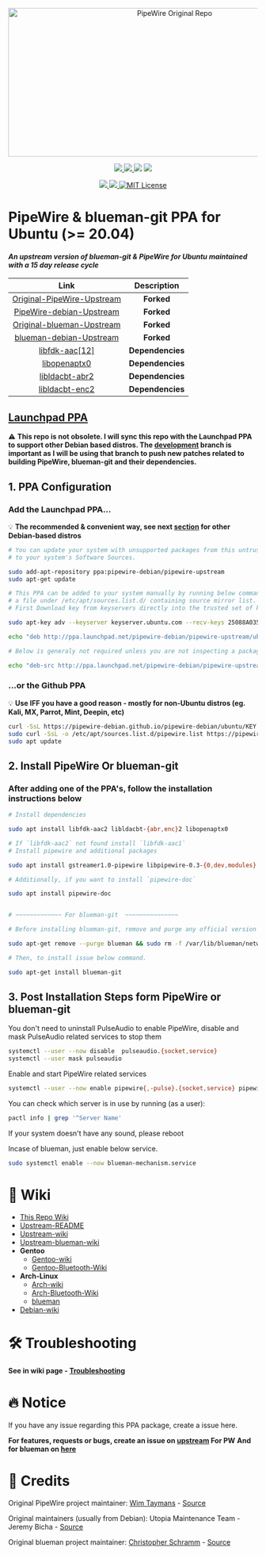 <!-- PipeWire-Debian-->

<p align="center">
  <a href="https://gitlab.freedesktop.org/pipewire/pipewire">
    <img alt="PipeWire Original Repo" src="https://github.com/souravdas142/dotfiles/raw/master/.local/share/logo/pw2.png" width="656" height="300">
  </a>
</p>

<p align="center">
  <!-- Maintained -->
  <a href="https://github.com/pipewire-debian/pipewire-debian/">
    <img src="https://img.shields.io/website?down_message=Yes&label=Maintained&logo=GITHUB&up_message=Yes&url=https%3A%2F%2Fgithub.com%2Fpipewire-debian%2Fpipewire-debian">
  </a>
  <!-- Last commit on dev -->
  <a href="https://github.com/pipewire-debian/pipewire-debian/tree/development">
    <img src="https://img.shields.io/github/last-commit/pipewire-debian/pipewire-debian/development?color=%23ffA000&label=Last%20commit%20on%20Development&logo=GITHUB&style=plastic">
  </a>
  <!-- Last commit on master -->
  <img src="https://img.shields.io/github/last-commit/pipewire-debian/pipewire-debian/master?color=%23ffA000&label=master&logo=GITHUB&style=plastic">
  <!-- Packager -->
  <a href="https://github.com/souravdas142/">
    <img src="https://img.shields.io/website?down_message=Sourav%20Das&label=Packager&logo=GITHUB&up_message=Sourav%20Das&url=https%3A%2F%2Fgithub.com%2Fsouravdas142">
  </a>
</p>

<p align="center">
  <!-- Website status -->
  <a href="https://pipewire-debian.github.io/pipewire-debian/">
    <img src="https://img.shields.io/website?label=Git%20Website&logo=GITHUB&url=https%3A%2F%2Fpipewire-debian.github.io%2Fpipewire-debian%2F">
  </a>
  <!-- PPA -->
  <a href="https://launchpad.net/~pipewire-debian/+archive/ubuntu/pipewire-upstream">
    <img src="https://img.shields.io/website?down_message=PipeWire%200.3.26&label=Launchpad%20PPA&logo=UBUNTU&up_message=PipeWire%200.3.26&url=https%3A%2F%2Flaunchpad.net%2F~pipewire-debian%2F%2Barchive%2Fubuntu%2Fpipewire-upstream">
  </a>
  <!-- Project License -->
  <a href="https://choosealicense.com/licenses/mit/">
    <img alt="MIT License" src="https://img.shields.io/github/license/pipewire-debian/pipewire-debian">
  </a>
</p>

# PipeWire & blueman-git PPA for Ubuntu (>= 20.04)
#### _An upstream version of blueman-git & PipeWire for Ubuntu maintained with a 15 day release cycle_

|                                               Link                                               |          Description     |
| :----------------------------------------------------------------------------------------------: | :----------------------: |
|          [Original-PipeWire-Upstream](https://gitlab.freedesktop.org/pipewire/pipewire)          |        **Forked**        |
| [PipeWire-debian-Upstream](https://salsa.debian.org/utopia-team/pipewire/-/tree/debian/0.3.25-1) |        **Forked**        |
|            [Original-blueman-Upstream](https://github.com/blueman-project/blueman)               |        **Forked**        |
|            [blueman-debian-Upstream](https://salsa.debian.org/cschramm/blueman)                  |        **Forked**        |
|                  [libfdk-aac[12]](https://packages.ubuntu.com/hirsute/libfdk-aac2)               |     **Dependencies**     |
|                 [libopenaptx0](https://packages.ubuntu.com/hirsute/libopenaptx0)                 |     **Dependencies**     |
|               [libldacbt-abr2](https://packages.ubuntu.com/hirsute/libldacbt-abr2)               |     **Dependencies**     |
|               [libldacbt-enc2](https://packages.ubuntu.com/hirsute/libldacbt-enc2)               |     **Dependencies**     |

## [Launchpad PPA](https://launchpad.net/~pipewire-debian/+archive/ubuntu/pipewire-upstream)

:warning: **This repo is not obsolete. I will sync this repo with the Launchpad PPA to support other Debian based distros. The [development](https://github.com/pipewire-debian/pipewire-debian/tree/development) branch is important as I will be using that branch to push new patches related to building PipeWire, blueman-git and their dependencies.**

## 1. PPA Configuration

### Add the Launchpad PPA...

:bulb: **The recommended & convenient way, see next [section](#or-the-github-ppa) for other Debian-based distros**

```bash
# You can update your system with unsupported packages from this untrusted PPA by adding ppa:pipewire-debian/pipewire-upstream
# to your system's Software Sources.

sudo add-apt-repository ppa:pipewire-debian/pipewire-upstream
sudo apt-get update

# This PPA can be added to your system manually by running below commands, It directly create 
# a file under /etc/apt/sources.list.d/ containing source mirror list. 
# First Download key from keyservers directly into the trusted set of keys, Run 2 commands below.

sudo apt-key adv --keyserver keyserver.ubuntu.com --recv-keys 25088A0359807596

echo "deb http://ppa.launchpad.net/pipewire-debian/pipewire-upstream/ubuntu $(lsb_release -cs) main" | sudo tee -a /etc/apt/sources.list.d/pipewire-upstream.list

# Below is generaly not required unless you are not inspecting a package or not thinking about repackaging from the source.

echo "deb-src http://ppa.launchpad.net/pipewire-debian/pipewire-upstream/ubuntu $(lsb_release -cs) main" | sudo tee -a /etc/apt/sources.list.d/pipewire-upstream.list
```

### ...or the Github PPA

:bulb: **Use IFF you have a good reason - mostly for non-Ubuntu distros (eg. Kali, MX, Parrot, Mint, Deepin, etc)**

```bash
curl -SsL https://pipewire-debian.github.io/pipewire-debian/ubuntu/KEY.gpg | sudo apt-key add -
sudo curl -SsL -o /etc/apt/sources.list.d/pipewire.list https://pipewire-debian.github.io/pipewire-debian/ubuntu/pipewire.list
sudo apt update

```

## 2. Install PipeWire Or blueman-git

### After adding one of the PPA's, follow the installation instructions below

```bash
# Install dependencies

sudo apt install libfdk-aac2 libldacbt-{abr,enc}2 libopenaptx0

# If `libfdk-aac2` not found install `libfdk-aac1`
# Install pipewire and additional packages

sudo apt install gstreamer1.0-pipewire libpipewire-0.3-{0,dev,modules} libspa-0.2-{bluetooth,dev,jack,modules} pipewire{,-{audio-client-libraries,bin,locales,tests}}

# Additionally, if you want to install `pipewire-doc`

sudo apt install pipewire-doc     


# ~~~~~~~~~~~~~ For blueman-git  ~~~~~~~~~~~~~~~          

# Before installing blueman-git, remove and purge any official version of blueman.        

sudo apt-get remove --purge blueman && sudo rm -f /var/lib/blueman/network.state

# Then, to install issue below command.

sudo apt-get install blueman-git         
```   

    
## 3. Post Installation Steps form PipeWire or blueman-git        
You don't need to uninstall PulseAudio to enable PipeWire, disable and mask PulseAudio related services to stop them    
```bash
systemctl --user --now disable  pulseaudio.{socket,service}
systemctl --user mask pulseaudio
```
Enable and start PipeWire related services    
```bash
systemctl --user --now enable pipewire{,-pulse}.{socket,service} pipewire-media-session.service
```
You can check which server is in use by running (as a user):   
```bash
pactl info | grep '^Server Name'
```
If your system doesn't have any sound, please reboot    

Incase of blueman, just enable below service.
```bash
sudo systemctl enable --now blueman-mechanism.service
```



# :book: Wiki

- [This Repo Wiki](https://github.com/pipewire-debian/pipewire-debian/wiki)
- [Upstream-README](https://gitlab.freedesktop.org/pipewire/pipewire/-/blob/master/README.md)
- [Upstream-wiki](https://gitlab.freedesktop.org/pipewire/pipewire/-/wikis/home)
- [Upstream-blueman-wiki](https://github.com/blueman-project/blueman/wiki)
- **Gentoo**
    - [Gentoo-wiki](https://wiki.gentoo.org/wiki/PipeWire)
    - [Gentoo-Bluetooth-Wiki](https://wiki.gentoo.org/wiki/Bluetooth)
- **Arch-Linux** 
    - [Arch-wiki](https://wiki.archlinux.org/index.php/PipeWire)
    - [Arch-Bluetooth-Wiki](https://wiki.archlinux.org/title/Bluetooth)
    - [blueman](https://wiki.archlinux.org/title/Blueman)
- [Debian-wiki](https://wiki.debian.org/PipeWire)

# :hammer_and_wrench: Troubleshooting  

**See in wiki page - [Troubleshooting](https://github.com/pipewire-debian/pipewire-debian/wiki/Troubleshooting)**

# :fire: Notice

If you have any issue regarding this PPA package, create a issue here.

**For features, requests or bugs, create an issue on [upstream](https://gitlab.freedesktop.org/pipewire/pipewire/-/issues) For PW**
**And for blueman on [here](https://github.com/blueman-project/blueman/issues/new)**    

# :clap: Credits

Original PipeWire project maintainer:
[Wim Taymans](https://gitlab.freedesktop.org/wtaymans) - [Source](https://gitlab.freedesktop.org/pipewire/pipewire)

Original maintainers (usually from Debian):
Utopia Maintenance Team - Jeremy Bicha - [Source](https://salsa.debian.org/utopia-team/pipewire/-/tree/debian/0.3.25-1)      

Original blueman project maintainer:
[Christopher Schramm](https://github.com/cschramm) - [Source](https://github.com/blueman-project/blueman)   



